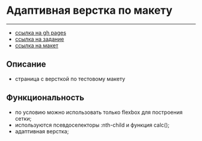 # Адаптивная верстка по макету
***

- [ссылка на gh pages](https://nikolaymishaev.github.io/test-task/)
- [ссылка на задание](https://disk.yandex.ru/i/C3VxkRdRRV_35A)
- [ссылка на макет](https://www.figma.com/file/uy85DPXU715pD16KkshYUZ/QSOFT.-Front-end-Junior-Test-Task?node-id=1642%3A866)

## Описание
- страница с версткой по тестовому макету

## Функциональность
- по условию можно использовать только flexbox для построения сетки;
- используются псевдоселекторы :nth-child и функция calc();
- адаптивная верстка;
